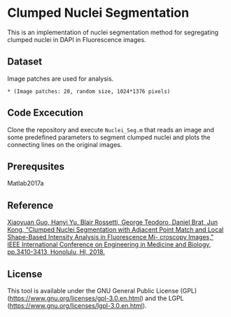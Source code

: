 # Clumped Nuclei Segmentation

This is an implementation of nuclei segmentation method for segregating clumped nuclei in DAPI in Fluorescence images.

## Dataset

Image patches are used for analysis.

	* (Image patches: 20, random size, 1024*1376 pixels)

## Code Excecution

Clone the repository and execute `Nuclei_Seg.m` that reads an image and some predefined parameters to segment clumped  nuclei and plots the connecting lines on the original images.


## Prerequsites
Matlab2017a


## Reference

[Xiaoyuan Guo, Hanyi Yu, Blair Rossetti, George Teodoro, Daniel Brat, Jun Kong, “Clumped Nuclei Segmentation with Adjacent Point Match and Local Shape-Based Intensity Analysis in Fluorescence Mi- croscopy Images,” IEEE International Conference on Engineering in Medicine and Biology, pp.3410-3413, Honolulu, HI, 2018.](https://www.ncbi.nlm.nih.gov/pubmed/30441120)

## License
This tool is available under the GNU General Public License (GPL) (https://www.gnu.org/licenses/gpl-3.0.en.html) and the LGPL (https://www.gnu.org/licenses/lgpl-3.0.en.html).
